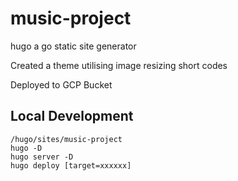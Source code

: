 # music-project 

hugo a go static site generator

Created a theme utilising image resizing short codes

Deployed to GCP Bucket 

## Local Development 

``` 
/hugo/sites/music-project
hugo -D 
hugo server -D 
hugo deploy [target=xxxxxx]
```
